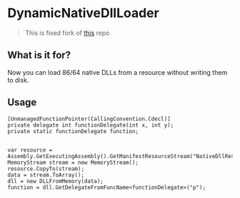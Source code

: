# DynamicNativeDllLoader

> This is fixed fork of [this](https://github.com/schellingb/DLLFromMemory-net) repo

## What is it for?

Now you can load 86/64 native DLLs from a resource without writing them to disk.

## Usage

```CSharp
[UnmanagedFunctionPointer(CallingConvention.Cdecl)]
private delegate int functionDelegate(int x, int y);
private static functionDelegate function;


var resource = Assembly.GetExecutingAssembly().GetManifestResourceStream("NativeDllRes");
MemoryStream stream = new MemoryStream();
resource.CopyTo(stream);
data = stream.ToArray();
dll = new DLLFromMemory(data);
function = dll.GetDelegateFromFuncName<functionDelegate>("p");
```
